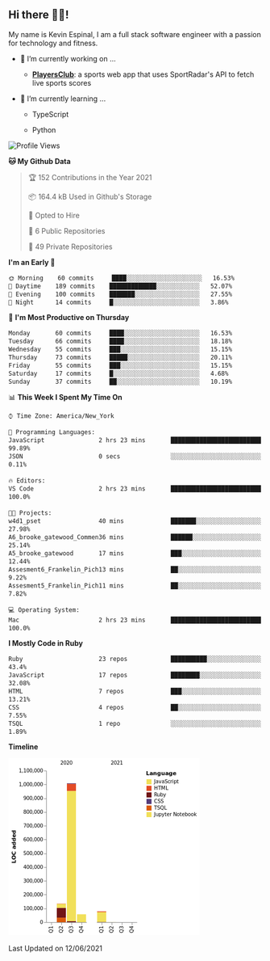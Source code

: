 ## Hi there 👋🏽!

My name is Kevin Espinal, I am a full stack software engineer with a passion for technology and fitness.

- 🔭 I’m currently working on ...

     - **[PlayersClub](https://playersclub.herokuapp.com/#/)**: a sports web app that uses SportRadar's API to fetch live sports scores

- 🌱 I’m currently learning ...

     - TypeScript
     
     - Python
     
<!--START_SECTION:waka-->
![Profile Views](http://img.shields.io/badge/Profile%20Views-0-blue)

**🐱 My Github Data** 

> 🏆 152 Contributions in the Year 2021
 > 
> 📦 164.4 kB Used in Github's Storage 
 > 
> 💼 Opted to Hire
 > 
> 📜 6 Public Repositories 
 > 
> 🔑 49 Private Repositories  
 > 
**I'm an Early 🐤** 

```text
🌞 Morning    60 commits     ████░░░░░░░░░░░░░░░░░░░░░   16.53% 
🌆 Daytime    189 commits    █████████████░░░░░░░░░░░░   52.07% 
🌃 Evening    100 commits    ███████░░░░░░░░░░░░░░░░░░   27.55% 
🌙 Night      14 commits     █░░░░░░░░░░░░░░░░░░░░░░░░   3.86%

```
📅 **I'm Most Productive on Thursday** 

```text
Monday       60 commits     ████░░░░░░░░░░░░░░░░░░░░░   16.53% 
Tuesday      66 commits     ████░░░░░░░░░░░░░░░░░░░░░   18.18% 
Wednesday    55 commits     ███░░░░░░░░░░░░░░░░░░░░░░   15.15% 
Thursday     73 commits     █████░░░░░░░░░░░░░░░░░░░░   20.11% 
Friday       55 commits     ███░░░░░░░░░░░░░░░░░░░░░░   15.15% 
Saturday     17 commits     █░░░░░░░░░░░░░░░░░░░░░░░░   4.68% 
Sunday       37 commits     ██░░░░░░░░░░░░░░░░░░░░░░░   10.19%

```


📊 **This Week I Spent My Time On** 

```text
⌚︎ Time Zone: America/New_York

💬 Programming Languages: 
JavaScript               2 hrs 23 mins       █████████████████████████   99.89% 
JSON                     0 secs              ░░░░░░░░░░░░░░░░░░░░░░░░░   0.11%

🔥 Editors: 
VS Code                  2 hrs 23 mins       █████████████████████████   100.0%

🐱‍💻 Projects: 
w4d1_pset                40 mins             ███████░░░░░░░░░░░░░░░░░░   27.98% 
A6_brooke_gatewood_Commen36 mins             ██████░░░░░░░░░░░░░░░░░░░   25.14% 
A5_brooke_gatewood       17 mins             ███░░░░░░░░░░░░░░░░░░░░░░   12.44% 
Assesment6_Frankelin_Pich13 mins             ██░░░░░░░░░░░░░░░░░░░░░░░   9.22% 
Assesment5_Frankelin_Pich11 mins             ██░░░░░░░░░░░░░░░░░░░░░░░   7.82%

💻 Operating System: 
Mac                      2 hrs 23 mins       █████████████████████████   100.0%

```

**I Mostly Code in Ruby** 

```text
Ruby                     23 repos            ██████████░░░░░░░░░░░░░░░   43.4% 
JavaScript               17 repos            ████████░░░░░░░░░░░░░░░░░   32.08% 
HTML                     7 repos             ███░░░░░░░░░░░░░░░░░░░░░░   13.21% 
CSS                      4 repos             ██░░░░░░░░░░░░░░░░░░░░░░░   7.55% 
TSQL                     1 repo              ░░░░░░░░░░░░░░░░░░░░░░░░░   1.89%

```


**Timeline**

![Chart not found](https://raw.githubusercontent.com/espinalk212/espinalk212/main/charts/bar_graph.png) 


 Last Updated on 12/06/2021
<!--END_SECTION:waka-->


<!--
**espinalk212/espinalk212** is a ✨ _special_ ✨ repository because its `README.md` (this file) appears on your GitHub profile.

Here are some ideas to get you started:

- 🔭 I’m currently working on ...
- 🌱 I’m currently learning ...
- 👯 I’m looking to collaborate on ...
- 🤔 I’m looking for help with ...
- 💬 Ask me about ...
- 📫 How to reach me: ...
- 😄 Pronouns: ...
- ⚡ Fun fact: ...
-->
